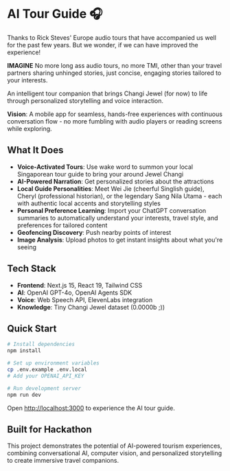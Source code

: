 # AI Tour Guide 🎧

Thanks to Rick Steves' Europe audio tours that have accompanied us well for the past few years. But we wonder, if we can have improved the experience!

**IMAGINE** No more long ass audio tours, no more TMI, other than your travel partners sharing unhinged stories, just concise, engaging stories tailored to your interests.

An intelligent tour companion that brings Changi Jewel (for now) to life through personalized storytelling and voice interaction.

**Vision**: A mobile app for seamless, hands-free experiences with continuous conversation flow - no more fumbling with audio players or reading screens while exploring.

## What It Does

- **Voice-Activated Tours**: Use wake word to summon your local Singaporean tour guide to bring your around Jewel Changi
- **AI-Powered Narration**: Get personalized stories about the attractions
- **Local Guide Personalities**: Meet Wei Jie (cheerful Singlish guide), Cheryl (professional historian), or the legendary Sang Nila Utama - each with authentic local accents and storytelling styles
- **Personal Preference Learning**: Import your ChatGPT conversation summaries to automatically understand your interests, travel style, and preferences for tailored content
- **Geofencing Discovery**: Push nearby points of interest
- **Image Analysis**: Upload photos to get instant insights about what you're seeing

## Tech Stack

- **Frontend**: Next.js 15, React 19, Tailwind CSS
- **AI**: OpenAI GPT-4o, OpenAI Agents SDK
- **Voice**: Web Speech API, ElevenLabs integration
- **Knowledge**: Tiny Changi Jewel dataset (0.0000b ;))

## Quick Start

```bash
# Install dependencies
npm install

# Set up environment variables
cp .env.example .env.local
# Add your OPENAI_API_KEY

# Run development server
npm run dev
```

Open [http://localhost:3000](http://localhost:3000) to experience the AI tour guide.

## Built for Hackathon

This project demonstrates the potential of AI-powered tourism experiences, combining conversational AI, computer vision, and personalized storytelling to create immersive travel companions.
